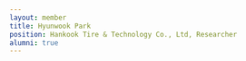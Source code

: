 ```yaml
---
layout: member
title: Hyunwook Park
position: Hankook Tire & Technology Co., Ltd, Researcher
alumni: true
---
```

